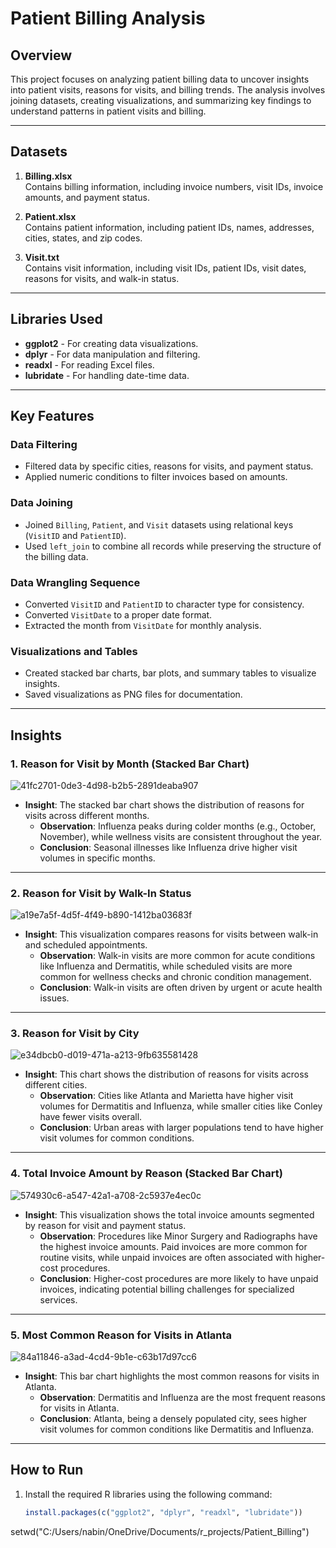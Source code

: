 # Patient Billing Analysis

## Overview
This project focuses on analyzing patient billing data to uncover insights into patient visits, reasons for visits, and billing trends. The analysis involves joining datasets, creating visualizations, and summarizing key findings to understand patterns in patient visits and billing.

---

## Datasets
1. **Billing.xlsx**  
   Contains billing information, including invoice numbers, visit IDs, invoice amounts, and payment status.

2. **Patient.xlsx**  
   Contains patient information, including patient IDs, names, addresses, cities, states, and zip codes.

3. **Visit.txt**  
   Contains visit information, including visit IDs, patient IDs, visit dates, reasons for visits, and walk-in status.

---

## Libraries Used
- **ggplot2** - For creating data visualizations.
- **dplyr** - For data manipulation and filtering.
- **readxl** - For reading Excel files.
- **lubridate** - For handling date-time data.

---

## Key Features
### Data Filtering
- Filtered data by specific cities, reasons for visits, and payment status.
- Applied numeric conditions to filter invoices based on amounts.

### Data Joining
- Joined `Billing`, `Patient`, and `Visit` datasets using relational keys (`VisitID` and `PatientID`).
- Used `left_join` to combine all records while preserving the structure of the billing data.

### Data Wrangling Sequence
- Converted `VisitID` and `PatientID` to character type for consistency.
- Converted `VisitDate` to a proper date format.
- Extracted the month from `VisitDate` for monthly analysis.

### Visualizations and Tables
- Created stacked bar charts, bar plots, and summary tables to visualize insights.
- Saved visualizations as PNG files for documentation.

---

## Insights

### 1. Reason for Visit by Month (Stacked Bar Chart)
![41fc2701-0de3-4d98-b2b5-2891deaba907](https://github.com/user-attachments/assets/6d0619ce-bbda-42e0-a3e9-018d5dbb5716)

- **Insight**: The stacked bar chart shows the distribution of reasons for visits across different months.  
  - **Observation**: Influenza peaks during colder months (e.g., October, November), while wellness visits are consistent throughout the year.  
  - **Conclusion**: Seasonal illnesses like Influenza drive higher visit volumes in specific months.

---

### 2. Reason for Visit by Walk-In Status
![a19e7a5f-4d5f-4f49-b890-1412ba03683f](https://github.com/user-attachments/assets/3dce6f59-b243-4c5e-924d-906563050a32)

- **Insight**: This visualization compares reasons for visits between walk-in and scheduled appointments.  
  - **Observation**: Walk-in visits are more common for acute conditions like Influenza and Dermatitis, while scheduled visits are more common for wellness checks and chronic condition management.  
  - **Conclusion**: Walk-in visits are often driven by urgent or acute health issues.

---

### 3. Reason for Visit by City
![e34dbcb0-d019-471a-a213-9fb635581428](https://github.com/user-attachments/assets/74504155-1b81-4ab2-bf41-947bd297d4ef)

- **Insight**: This chart shows the distribution of reasons for visits across different cities.  
  - **Observation**: Cities like Atlanta and Marietta have higher visit volumes for Dermatitis and Influenza, while smaller cities like Conley have fewer visits overall.  
  - **Conclusion**: Urban areas with larger populations tend to have higher visit volumes for common conditions.

---

### 4. Total Invoice Amount by Reason (Stacked Bar Chart)
![574930c6-a547-42a1-a708-2c5937e4ec0c](https://github.com/user-attachments/assets/4436488b-dbdd-41af-bd6f-7a9312581afc)

- **Insight**: This visualization shows the total invoice amounts segmented by reason for visit and payment status.  
  - **Observation**: Procedures like Minor Surgery and Radiographs have the highest invoice amounts. Paid invoices are more common for routine visits, while unpaid invoices are often associated with higher-cost procedures.  
  - **Conclusion**: Higher-cost procedures are more likely to have unpaid invoices, indicating potential billing challenges for specialized services.

---

### 5. Most Common Reason for Visits in Atlanta
![84a11846-a3ad-4cd4-9b1e-c63b17d97cc6](https://github.com/user-attachments/assets/729e1ab8-1fdf-472b-8027-955df67f75b4)

- **Insight**: This bar chart highlights the most common reasons for visits in Atlanta.  
  - **Observation**: Dermatitis and Influenza are the most frequent reasons for visits in Atlanta.  
  - **Conclusion**: Atlanta, being a densely populated city, sees higher visit volumes for common conditions like Dermatitis and Influenza.

---

## How to Run
1. Install the required R libraries using the following command:
   ```R
   install.packages(c("ggplot2", "dplyr", "readxl", "lubridate"))

setwd("C:/Users/nabin/OneDrive/Documents/r_projects/Patient_Billing")

